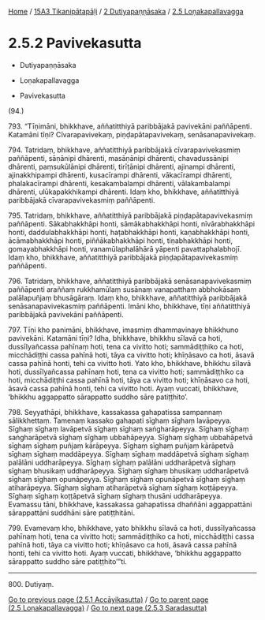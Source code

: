 
[Home](/) / [15A3 Tikanipātapāḷi](../...md) / [2 Dutiyapaṇṇāsaka](...md) / [2.5 Loṇakapallavagga](../15A3/2/2.5.md)

# 2.5.2 Pavivekasutta

* Dutiyapaṇṇāsaka

* Loṇakapallavagga

* Pavivekasutta

(94.)

793\. “Tīṇimāni, bhikkhave, aññatitthiyā paribbājakā pavivekāni paññāpenti. Katamāni tīṇi? Cīvarapavivekaṃ, piṇḍapātapavivekaṃ, senāsanapavivekaṃ.

794\. Tatridaṃ, bhikkhave, aññatitthiyā paribbājakā cīvarapavivekasmiṃ paññāpenti, sāṇānipi dhārenti, masāṇānipi dhārenti, chavadussānipi dhārenti, paṃsukūlānipi dhārenti, tirīṭānipi dhārenti, ajinampi dhārenti, ajinakkhipampi dhārenti, kusacīrampi dhārenti, vākacīrampi dhārenti, phalakacīrampi dhārenti, kesakambalampi dhārenti, vālakambalampi dhārenti, ulūkapakkhikampi dhārenti. Idaṃ kho, bhikkhave, aññatitthiyā paribbājakā cīvarapavivekasmiṃ paññāpenti.

795\. Tatridaṃ, bhikkhave, aññatitthiyā paribbājakā piṇḍapātapavivekasmiṃ paññāpenti. Sākabhakkhāpi honti, sāmākabhakkhāpi honti, nīvārabhakkhāpi honti, daddulabhakkhāpi honti, haṭabhakkhāpi honti, kaṇabhakkhāpi honti, ācāmabhakkhāpi honti, piññākabhakkhāpi honti, tiṇabhakkhāpi honti, gomayabhakkhāpi honti, vanamūlaphalāhārā yāpenti pavattaphalabhojī. Idaṃ kho, bhikkhave, aññatitthiyā paribbājakā piṇḍapātapavivekasmiṃ paññāpenti.

796\. Tatridaṃ, bhikkhave, aññatitthiyā paribbājakā senāsanapavivekasmiṃ paññāpenti araññaṃ rukkhamūlaṃ susānaṃ vanapatthaṃ abbhokāsaṃ palālapuñjaṃ bhusāgāraṃ. Idaṃ kho, bhikkhave, aññatitthiyā paribbājakā senāsanapavivekasmiṃ paññāpenti. Imāni kho, bhikkhave, tīṇi aññatitthiyā paribbājakā pavivekāni paññāpenti.

797\. Tīṇi kho panimāni, bhikkhave, imasmiṃ dhammavinaye bhikkhuno pavivekāni. Katamāni tīṇi? Idha, bhikkhave, bhikkhu sīlavā ca hoti, dussīlyañcassa pahīnaṃ hoti, tena ca vivitto hoti; sammādiṭṭhiko ca hoti, micchādiṭṭhi cassa pahīnā hoti, tāya ca vivitto hoti; khīṇāsavo ca hoti, āsavā cassa pahīnā honti, tehi ca vivitto hoti. Yato kho, bhikkhave, bhikkhu sīlavā hoti, dussīlyañcassa pahīnaṃ hoti, tena ca vivitto hoti; sammādiṭṭhiko ca hoti, micchādiṭṭhi cassa pahīnā hoti, tāya ca vivitto hoti; khīṇāsavo ca hoti, āsavā cassa pahīnā honti, tehi ca vivitto hoti. Ayaṃ vuccati, bhikkhave, ‘bhikkhu aggappatto sārappatto suddho sāre patiṭṭhito’.

798\. Seyyathāpi, bhikkhave, kassakassa gahapatissa sampannaṃ sālikkhettaṃ. Tamenaṃ kassako gahapati sīghaṃ sīghaṃ lavāpeyya. Sīghaṃ sīghaṃ lavāpetvā sīghaṃ sīghaṃ saṅgharāpeyya. Sīghaṃ sīghaṃ saṅgharāpetvā sīghaṃ sīghaṃ ubbahāpeyya. Sīghaṃ sīghaṃ ubbahāpetvā sīghaṃ sīghaṃ puñjaṃ kārāpeyya. Sīghaṃ sīghaṃ puñjaṃ kārāpetvā sīghaṃ sīghaṃ maddāpeyya. Sīghaṃ sīghaṃ maddāpetvā sīghaṃ sīghaṃ palālāni uddharāpeyya. Sīghaṃ sīghaṃ palālāni uddharāpetvā sīghaṃ sīghaṃ bhusikaṃ uddharāpeyya. Sīghaṃ sīghaṃ bhusikaṃ uddharāpetvā sīghaṃ sīghaṃ opunāpeyya. Sīghaṃ sīghaṃ opunāpetvā sīghaṃ sīghaṃ atiharāpeyya. Sīghaṃ sīghaṃ atiharāpetvā sīghaṃ sīghaṃ koṭṭāpeyya. Sīghaṃ sīghaṃ koṭṭāpetvā sīghaṃ sīghaṃ thusāni uddharāpeyya. Evamassu tāni, bhikkhave, kassakassa gahapatissa dhaññāni aggappattāni sārappattāni suddhāni sāre patiṭṭhitāni.

799\. Evamevaṃ kho, bhikkhave, yato bhikkhu sīlavā ca hoti, dussīlyañcassa pahīnaṃ hoti, tena ca vivitto hoti; sammādiṭṭhiko ca hoti, micchādiṭṭhi cassa pahīnā hoti, tāya ca vivitto hoti; khīṇāsavo ca hoti, āsavā cassa pahīnā honti, tehi ca vivitto hoti. Ayaṃ vuccati, bhikkhave, ‘bhikkhu aggappatto sārappatto suddho sāre patiṭṭhito’”ti.

---

800\. Dutiyaṃ.



[Go to previous page (2.5.1 Accāyikasutta)](2.5.1.md) / [Go to parent page (2.5 Loṇakapallavagga)](../15A3/2/2.5.md) / [Go to next page (2.5.3 Saradasutta)](2.5.3.md)


